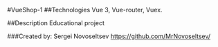 #VueShop-1
##Technologies
Vue 3, Vue-router, Vuex.

##Description
Educational project

###Created by:
Sergei Novoseltsev
https://github.com/MrNovoseltsev/